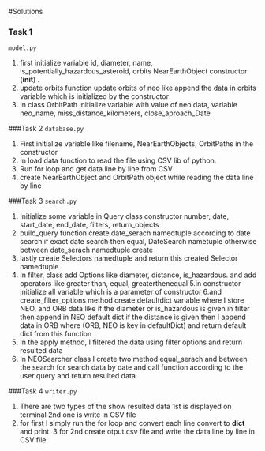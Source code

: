#Solutions
### Task 1
```model.py```
1. first initialize variable  id, diameter, name, is_potentially_hazardous_asteroid, orbits  NearEarthObject constructor (__init__) .
2. update orbits function update orbits of neo like append the data in orbits variable which is initialized by the constructor
3. In class OrbitPath initialize variable with value of neo data,  variable neo_name, miss_distance_kilometers, close_aproach_Date

###Task 2
```database.py```
1. First initialize variable like filename, NearEarthObjects, OrbitPaths in the constructor
2. In load data function to read the file using CSV lib of python.
3. Run for loop and get data line by line from CSV
4. create NearEarthObject and OrbitPath object while reading the data line by line

###Task 3
```search.py```
1. Initialize some variable in Query class constructor number, date, start_date, end_date, filters, return_objects
2. build_query function create date_serach namedtuple according to date search if exact date search then equal, DateSearch nametuple otherwise between date_serach namedtuple create
3. lastly create Selectors namedtuple and return this created Selector namedtuple
4. In filter, class add Options like diameter, distance, is_hazardous. and add operators like greater than, equal, greaterthenequal
5.in constructor initialize all variable which is a parameter of constructor
6.and create_filter_options method create defaultdict variable where I store NEO, and ORB data like if the diameter or is_hazardous is given in filter then append in NEO default dict if the distance is given then I append data in ORB where (ORB, NEO is key in defaultDict) and return default dict from this function
7. In the apply method, I filtered the data using filter options and return resulted data
8. In NEOSearcher class  I create two method equal_serach and between the search for search data by date and call function according to the user query and return resulted data

###Task 4
```writer.py```
1. There are two types of the show resulted data 1st is displayed on terminal 2nd one is write in CSV file
2. for first I simply run the for loop and convert each line convert to __dict__ and print.
3 for 2nd create otput.csv file and write the data line by line in CSV file

